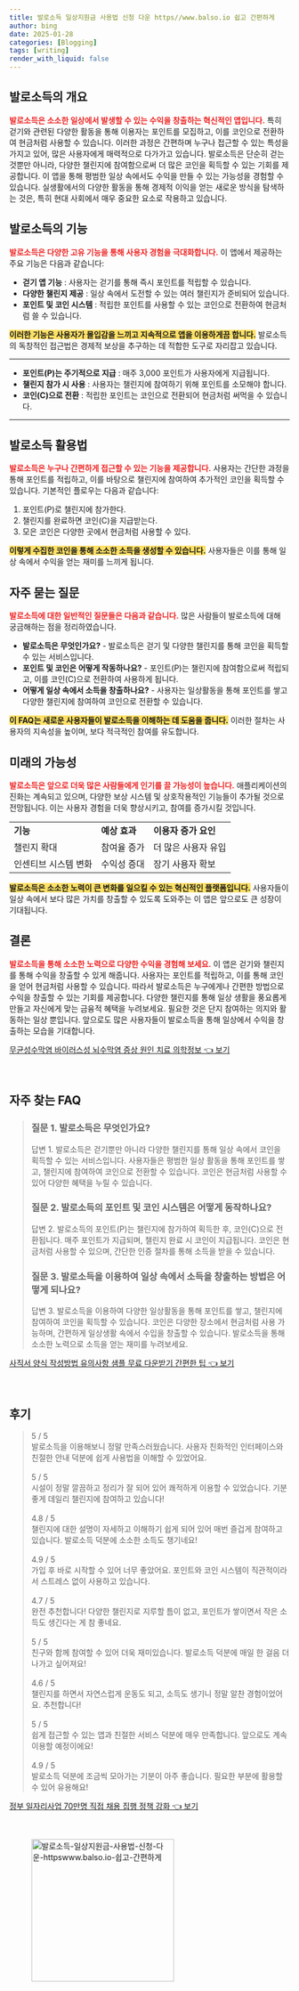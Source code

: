 ```yaml
---
title: 발로소득 일상지원금 사용법 신청 다운 https//www.balso.io 쉽고 간편하게
author: bing
date: 2025-01-28
categories: [Blogging]
tags: [writing]
render_with_liquid: false
---
```



<h2 id='발로소득의 개요'>발로소득의 개요</h2>

<p><b><span style="color: #ee2323;">발로소득은 소소한 일상에서 발생할 수 있는 수익을 창출하는 혁신적인 앱입니다.</span></b> 특히 걷기와 관련된 다양한 활동을 통해 이용자는 포인트를 모집하고, 이를 코인으로 전환하여 현금처럼 사용할 수 있습니다. 이러한 과정은 간편하며 누구나 접근할 수 있는 특성을 가지고 있어, 많은 사용자에게 매력적으로 다가가고 있습니다. 발로소득은 단순히 걷는 것뿐만 아니라, 다양한 챌린지에 참여함으로써 더 많은 코인을 획득할 수 있는 기회를 제공합니다. 이 앱을 통해 평범한 일상 속에서도 수익을 만들 수 있는 가능성을 경험할 수 있습니다. 실생활에서의 다양한 활동을 통해 경제적 이익을 얻는 새로운 방식을 탐색하는 것은, 특히 현대 사회에서 매우 중요한 요소로 작용하고 있습니다.</p>

<h2 id='발로소득의 기능'>발로소득의 기능</h2>

<p><b><span style="color: #ee2323;">발로소득은 다양한 고유 기능을 통해 사용자 경험을 극대화합니다.</span></b> 이 앱에서 제공하는 주요 기능은 다음과 같습니다: 
<ul>
    <li><b>걷기 앱 기능</b> : 사용자는 걷기를 통해 즉시 포인트를 적립할 수 있습니다.</li>
    <li><b>다양한 챌린지 제공</b> : 일상 속에서 도전할 수 있는 여러 챌린지가 준비되어 있습니다.</li>
    <li><b>포인트 및 코인 시스템</b> : 적립한 포인트를 사용할 수 있는 코인으로 전환하여 현금처럼 쓸 수 있습니다.</li>
</ul>
<b><span style="background-color: #ffe066;">이러한 기능은 사용자가 몰입감을 느끼고 지속적으로 앱을 이용하게끔 합니다.</span></b> 발로소득의 독창적인 접근법은 경제적 보상을 추구하는 데 적합한 도구로 자리잡고 있습니다.</p>

<hr />

<ul>
    <li><b>포인트(P)는 주기적으로 지급</b> : 매주 3,000 포인트가 사용자에게 지급됩니다.</li>
    <li><b>챌린지 참가 시 사용</b> : 사용자는 챌린지에 참여하기 위해 포인트를 소모해야 합니다.</li>
    <li><b>코인(C)으로 전환</b> : 적립한 포인트는 코인으로 전환되어 현금처럼 써먹을 수 있습니다.</li>
</ul>

<hr />

<h2 id='발로소득 활용법'>발로소득 활용법</h2>

<p><b><span style="color: #ee2323;">발로소득은 누구나 간편하게 접근할 수 있는 기능을 제공합니다.</span></b> 사용자는 간단한 과정을 통해 포인트를 적립하고, 이를 바탕으로 챌린지에 참여하여 추가적인 코인을 획득할 수 있습니다. 기본적인 플로우는 다음과 같습니다:
<ol>
    <li>포인트(P)로 챌린지에 참가한다.</li>
    <li>챌린지를 완료하면 코인(C)을 지급받는다.</li>
    <li>모은 코인은 다양한 곳에서 현금처럼 사용할 수 있다.</li>
</ol>
<b><span style="background-color: #ffe066;">이렇게 수집한 코인을 통해 소소한 소득을 생성할 수 있습니다.</span></b> 사용자들은 이를 통해 일상 속에서 수익을 얻는 재미를 느끼게 됩니다.</p>

<h2 id='자주 묻는 질문'>자주 묻는 질문</h2>

<p><b><span style="color: #ee2323;">발로소득에 대한 일반적인 질문들은 다음과 같습니다.</span></b> 많은 사람들이 발로소득에 대해 궁금해하는 점을 정리하였습니다.
<ul>
    <li><b>발로소득은 무엇인가요?</b> - 발로소득은 걷기 및 다양한 챌린지를 통해 코인을 획득할 수 있는 서비스입니다.</li>
    <li><b>포인트 및 코인은 어떻게 작동하나요?</b> - 포인트(P)는 챌린지에 참여함으로써 적립되고, 이를 코인(C)으로 전환하여 사용하게 됩니다.</li>
    <li><b>어떻게 일상 속에서 소득을 창출하나요?</b> - 사용자는 일상활동을 통해 포인트를 쌓고 다양한 챌린지에 참여하여 코인으로 전환할 수 있습니다.</li>
</ul>
<b><span style="background-color: #ffe066;">이 FAQ는 새로운 사용자들이 발로소득을 이해하는 데 도움을 줍니다.</span></b> 이러한 절차는 사용자의 지속성을 높이며, 보다 적극적인 참여를 유도합니다.</p>

<h2 id='미래의 가능성'>미래의 가능성</h2>

<p><b><span style="color: #ee2323;">발로소득은 앞으로 더욱 많은 사람들에게 인기를 끌 가능성이 높습니다.</span></b> 애플리케이션의 진화는 계속되고 있으며, 다양한 보상 시스템 및 상호작용적인 기능들이 추가될 것으로 전망됩니다. 이는 사용자 경험을 더욱 향상시키고, 참여를 증가시킬 것입니다.
<table>
    <tr>
        <td><b>기능</b></td>
        <td><b>예상 효과</b></td>
        <td><b>이용자 증가 요인</b></td>
    </tr>
    <tr>
        <td>챌린지 확대</td>
        <td>참여율 증가</td>
        <td>더 많은 사용자 유입</td>
    </tr>
    <tr>
        <td>인센티브 시스템 변화</td>
        <td>수익성 증대</td>
        <td>장기 사용자 확보</td>
    </tr>
</table>
<b><span style="background-color: #ffe066;">발로소득은 소소한 노력이 큰 변화를 일으킬 수 있는 혁신적인 플랫폼입니다.</span></b> 사용자들이 일상 속에서 보다 많은 가치를 창출할 수 있도록 도와주는 이 앱은 앞으로도 큰 성장이 기대됩니다.</p>

<h2 id='결론'>결론</h2>

<p><b><span style="color: #ee2323;">발로소득을 통해 소소한 노력으로 다양한 수익을 경험해 보세요.</span></b> 이 앱은 걷기와 챌린지를 통해 수익을 창출할 수 있게 해줍니다. 사용자는 포인트를 적립하고, 이를 통해 코인을 얻어 현금처럼 사용할 수 있습니다. 따라서 발로소득은 누구에게나 간편한 방법으로 수익을 창출할 수 있는 기회를 제공합니다. 다양한 챌린지를 통해 일상 생활을 풍요롭게 만들고 자신에게 맞는 금융적 혜택을 누려보세요. 필요한 것은 단지 참여하는 의지와 활동하는 일상 뿐입니다. 앞으로도 많은 사용자들이 발로소득을 통해 일상에서 수익을 창출하는 모습을 기대합니다.</p>


<p><a class="click-button" title="무균성수막염 바이러스성 뇌수막염 증상 원인 치료 의학정보" href="https://aptwhite.github.io/posts/%EB%AC%B4%EA%B7%A0%EC%84%B1%EC%88%98%EB%A7%89%EC%97%BC-%EB%B0%94%EC%9D%B4%EB%9F%AC%EC%8A%A4%EC%84%B1-%EB%87%8C%EC%88%98%EB%A7%89%EC%97%BC-%EC%A6%9D%EC%83%81-%EC%9B%90%EC%9D%B8-%EC%B9%98%EB%A3%8C-%EC%9D%98%ED%95%99%EC%A0%95%EB%B3%B4/" rel="dofollow">무균성수막염 바이러스성 뇌수막염 증상 원인 치료 의학정보 👈 보기</a></p><br>
<h2 id='자주_찾는_FAQ'>자주 찾는 FAQ</h2>
<div itemscope="" itemtype="https://schema.org/FAQPage"> 
<blockquote> 
<div itemscope="" itemprop="mainEntity" itemtype="https://schema.org/Question"> 
<h3 itemprop="name">질문 1. 발로소득은 무엇인가요? </h3> 
<div itemscope="" itemprop="acceptedAnswer" itemtype="https://schema.org/Answer"> 
<span itemprop="text"> 
<p>답변 1. 발로소득은 걷기뿐만 아니라 다양한 챌린지를 통해 일상 속에서 코인을 획득할 수 있는 서비스입니다. 사용자들은 평범한 일상 활동을 통해 포인트를 쌓고, 챌린지에 참여하여 코인으로 전환할 수 있습니다. 코인은 현금처럼 사용할 수 있어 다양한 혜택을 누릴 수 있습니다.</p> 
</span> 
</div> 
</div> 

<div itemscope="" itemprop="mainEntity" itemtype="https://schema.org/Question"> 
<h3 itemprop="name">질문 2. 발로소득의 포인트 및 코인 시스템은 어떻게 동작하나요? </h3> 
<div itemscope="" itemprop="acceptedAnswer" itemtype="https://schema.org/Answer"> 
<span itemprop="text"> 
<p>답변 2. 발로소득의 포인트(P)는 챌린지에 참가하여 획득한 후, 코인(C)으로 전환됩니다. 매주 포인트가 지급되며, 챌린지 완료 시 코인이 지급됩니다. 코인은 현금처럼 사용할 수 있으며, 간단한 인증 절차를 통해 소득을 받을 수 있습니다.</p> 
</span> 
</div> 
</div> 

<div itemscope="" itemprop="mainEntity" itemtype="https://schema.org/Question"> 
<h3 itemprop="name">질문 3. 발로소득을 이용하여 일상 속에서 소득을 창출하는 방법은 어떻게 되나요?</h3> 
<div itemscope="" itemprop="acceptedAnswer" itemtype="https://schema.org/Answer"> 
<span itemprop="text"> 
<p>답변 3. 발로소득을 이용하여 다양한 일상활동을 통해 포인트를 쌓고, 챌린지에 참여하여 코인을 획득할 수 있습니다. 코인은 다양한 장소에서 현금처럼 사용 가능하며, 간편하게 일상생활 속에서 수입을 창출할 수 있습니다. 발로소득을 통해 소소한 노력으로 소득을 얻는 재미를 누려보세요.</p> 
</span> 
</div> 
</div> 

</blockquote> 
</div>
<p><a class="click-button" title="사직서 양식 작성방법 유의사항 샘플 무료 다운받기 간편한 팁" href="https://aptwhite.github.io/posts/%EC%82%AC%EC%A7%81%EC%84%9C-%EC%96%91%EC%8B%9D-%EC%9E%91%EC%84%B1%EB%B0%A9%EB%B2%95-%EC%9C%A0%EC%9D%98%EC%82%AC%ED%95%AD-%EC%83%98%ED%94%8C-%EB%AC%B4%EB%A3%8C-%EB%8B%A4%EC%9A%B4%EB%B0%9B%EA%B8%B0-%EA%B0%84%ED%8E%B8%ED%95%9C-%ED%8C%81/" rel="dofollow">사직서 양식 작성방법 유의사항 샘플 무료 다운받기 간편한 팁 👈 보기</a></p><br>
<h2 id='후기'>후기</h2>
<div itemscope itemtype="https://schema.org/Product">
  <blockquote>
  <div itemprop="review" itemscope itemtype="https://schema.org/Review">
      <div itemprop="reviewRating" itemscope itemtype="https://schema.org/Rating"> <span itemprop="ratingValue">5</span> / <span itemprop="bestRating">5</span> </div>
      <span itemprop="reviewBody">발로소득을 이용해보니 정말 만족스러웠습니다. 사용자 친화적인 인터페이스와 친절한 안내 덕분에 쉽게 사용법을 이해할 수 있었어요. </span>
  </div>
  <br>
  <div itemprop="review" itemscope itemtype="https://schema.org/Review">
      <div itemprop="reviewRating" itemscope itemtype="https://schema.org/Rating"> <span itemprop="ratingValue">5</span> / <span itemprop="bestRating">5</span> </div>
      <span itemprop="reviewBody">시설이 정말 깔끔하고 정리가 잘 되어 있어 쾌적하게 이용할 수 있었습니다. 기분 좋게 데일리 챌린지에 참여하고 있습니다!</span>
  </div>
  <br>
  <div itemprop="review" itemscope itemtype="https://schema.org/Review">
      <div itemprop="reviewRating" itemscope itemtype="https://schema.org/Rating"> <span itemprop="ratingValue">4.8</span> / <span itemprop="bestRating">5</span> </div>
      <span itemprop="reviewBody">챌린지에 대한 설명이 자세하고 이해하기 쉽게 되어 있어 매번 즐겁게 참여하고 있습니다. 발로소득 덕분에 소소한 소득도 챙기네요!</span>
  </div>
  <br>
  <div itemprop="review" itemscope itemtype="https://schema.org/Review">
      <div itemprop="reviewRating" itemscope itemtype="https://schema.org/Rating"> <span itemprop="ratingValue">4.9</span> / <span itemprop="bestRating">5</span> </div>
      <span itemprop="reviewBody">가입 후 바로 시작할 수 있어 너무 좋았어요. 포인트와 코인 시스템이 직관적이라서 스트레스 없이 사용하고 있습니다.</span>
  </div>
  <br>
  <div itemprop="review" itemscope itemtype="https://schema.org/Review">
      <div itemprop="reviewRating" itemscope itemtype="https://schema.org/Rating"> <span itemprop="ratingValue">4.7</span> / <span itemprop="bestRating">5</span> </div>
      <span itemprop="reviewBody">완전 추천합니다! 다양한 챌린지로 지루할 틈이 없고, 포인트가 쌓이면서 작은 소득도 생긴다는 게 참 좋네요.</span>
  </div>
  <br>
  <div itemprop="review" itemscope itemtype="https://schema.org/Review">
      <div itemprop="reviewRating" itemscope itemtype="https://schema.org/Rating"> <span itemprop="ratingValue">5</span> / <span itemprop="bestRating">5</span> </div>
      <span itemprop="reviewBody">친구와 함께 참여할 수 있어 더욱 재미있습니다. 발로소득 덕분에 매일 한 걸음 더 나가고 싶어져요!</span>
  </div>
  <br>
  <div itemprop="review" itemscope itemtype="https://schema.org/Review">
      <div itemprop="reviewRating" itemscope itemtype="https://schema.org/Rating"> <span itemprop="ratingValue">4.6</span> / <span itemprop="bestRating">5</span> </div>
      <span itemprop="reviewBody">챌린지를 하면서 자연스럽게 운동도 되고, 소득도 생기니 정말 알찬 경험이었어요. 추천합니다!</span>
  </div>
  <br>
  <div itemprop="review" itemscope itemtype="https://schema.org/Review">
      <div itemprop="reviewRating" itemscope itemtype="https://schema.org/Rating"> <span itemprop="ratingValue">5</span> / <span itemprop="bestRating">5</span> </div>
      <span itemprop="reviewBody">쉽게 접근할 수 있는 앱과 친절한 서비스 덕분에 매우 만족합니다. 앞으로도 계속 이용할 예정이에요!</span>
  </div>
  <br>
  <div itemprop="review" itemscope itemtype="https://schema.org/Review">
      <div itemprop="reviewRating" itemscope itemtype="https://schema.org/Rating"> <span itemprop="ratingValue">4.9</span> / <span itemprop="bestRating">5</span> </div>
      <span itemprop="reviewBody">발로소득 덕분에 조금씩 모아가는 기분이 아주 좋습니다. 필요한 부분에 활용할 수 있어 유용해요!</span>
  </div>
  </blockquote>
</div>
<p><a class="click-button" title="정부 일자리사업 70만명 직접 채용 집행 정책 강화" href="https://aptwhite.github.io/posts/%EC%A0%95%EB%B6%80-%EC%9D%BC%EC%9E%90%EB%A6%AC%EC%82%AC%EC%97%85-70%EB%A7%8C%EB%AA%85-%EC%A7%81%EC%A0%91-%EC%B1%84%EC%9A%A9-%EC%A7%91%ED%96%89-%EC%A0%95%EC%B1%85-%EA%B0%95%ED%99%94/" rel="dofollow">정부 일자리사업 70만명 직접 채용 집행 정책 강화 👈 보기</a></p><br>
<figure class="image"><img src="https://aptwhite.github.io/assets/img/thumbnail/발로소득-일상지원금-사용법-신청-다운-httpswww.balso.io-쉽고-간편하게.webp" alt="발로소득-일상지원금-사용법-신청-다운-httpswww.balso.io-쉽고-간편하게" width="256" height="256"></figure>